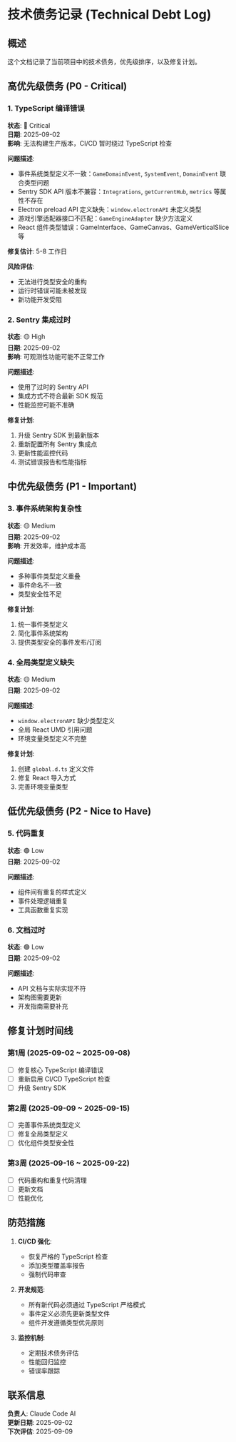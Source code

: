 # 技术债务记录 (Technical Debt Log)

## 概述

这个文档记录了当前项目中的技术债务，优先级排序，以及修复计划。

## 高优先级债务 (P0 - Critical)

### 1. TypeScript 编译错误
**状态**: 🔴 Critical  
**日期**: 2025-09-02  
**影响**: 无法构建生产版本，CI/CD 暂时绕过 TypeScript 检查

**问题描述**:
- 事件系统类型定义不一致：`GameDomainEvent`, `SystemEvent`, `DomainEvent` 联合类型问题
- Sentry SDK API 版本不兼容：`Integrations`, `getCurrentHub`, `metrics` 等属性不存在
- Electron preload API 定义缺失：`window.electronAPI` 未定义类型
- 游戏引擎适配器接口不匹配：`GameEngineAdapter` 缺少方法定义
- React 组件类型错误：GameInterface、GameCanvas、GameVerticalSlice 等

**修复估计**: 5-8 工作日

**风险评估**:
- 无法进行类型安全的重构
- 运行时错误可能未被发现
- 新功能开发受阻

### 2. Sentry 集成过时
**状态**: 🟡 High  
**日期**: 2025-09-02  
**影响**: 可观测性功能可能不正常工作

**问题描述**:
- 使用了过时的 Sentry API
- 集成方式不符合最新 SDK 规范
- 性能监控可能不准确

**修复计划**:
1. 升级 Sentry SDK 到最新版本
2. 重新配置所有 Sentry 集成点
3. 更新性能监控代码
4. 测试错误报告和性能指标

## 中优先级债务 (P1 - Important)

### 3. 事件系统架构复杂性
**状态**: 🟡 Medium  
**日期**: 2025-09-02  
**影响**: 开发效率，维护成本高

**问题描述**:
- 多种事件类型定义重叠
- 事件命名不一致
- 类型安全性不足

**修复计划**:
1. 统一事件类型定义
2. 简化事件系统架构
3. 提供类型安全的事件发布/订阅

### 4. 全局类型定义缺失
**状态**: 🟡 Medium  
**日期**: 2025-09-02

**问题描述**:
- `window.electronAPI` 缺少类型定义
- 全局 React UMD 引用问题
- 环境变量类型定义不完整

**修复计划**:
1. 创建 `global.d.ts` 定义文件
2. 修复 React 导入方式
3. 完善环境变量类型

## 低优先级债务 (P2 - Nice to Have)

### 5. 代码重复
**状态**: 🟢 Low  
**日期**: 2025-09-02

**问题描述**:
- 组件间有重复的样式定义
- 事件处理逻辑重复
- 工具函数重复实现

### 6. 文档过时
**状态**: 🟢 Low  
**日期**: 2025-09-02

**问题描述**:
- API 文档与实际实现不符
- 架构图需要更新
- 开发指南需要补充

## 修复计划时间线

### 第1周 (2025-09-02 ~ 2025-09-08)
- [ ] 修复核心 TypeScript 编译错误
- [ ] 重新启用 CI/CD TypeScript 检查
- [ ] 升级 Sentry SDK

### 第2周 (2025-09-09 ~ 2025-09-15)
- [ ] 完善事件系统类型定义
- [ ] 修复全局类型定义
- [ ] 优化组件类型安全性

### 第3周 (2025-09-16 ~ 2025-09-22)
- [ ] 代码重构和重复代码清理
- [ ] 更新文档
- [ ] 性能优化

## 防范措施

1. **CI/CD 强化**:
   - 恢复严格的 TypeScript 检查
   - 添加类型覆盖率报告
   - 强制代码审查

2. **开发规范**:
   - 所有新代码必须通过 TypeScript 严格模式
   - 事件定义必须先更新类型文件
   - 组件开发遵循类型优先原则

3. **监控机制**:
   - 定期技术债务评估
   - 性能回归监控
   - 错误率跟踪

## 联系信息

**负责人**: Claude Code AI  
**更新日期**: 2025-09-02  
**下次评估**: 2025-09-09